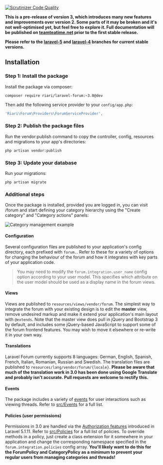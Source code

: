 [![Scrutinizer Code Quality](https://scrutinizer-ci.com/g/Riari/laravel-forum/badges/quality-score.png?b=3.0)](https://scrutinizer-ci.com/g/Riari/laravel-forum/?branch=3.0)

**This is a pre-release of version 3, which introduces many new features and improvements over version 2. Some parts of it may be broken and it's not well-optimised yet, but feel free to explore it. Full documentation will be published on [teamteatime.net](http://teamteatime.net/) prior to the first stable release.**

**Please refer to the [laravel-5](https://github.com/Riari/laravel-forum/tree/laravel-5) and [laravel-4](https://github.com/Riari/laravel-forum/tree/laravel-4) branches for current stable versions.**

## Installation

### Step 1: Install the package

Install the package via composer:

```
composer require riari/laravel-forum:~3.0@dev
```

Then add the following service provider to your `config/app.php`:

```php
'Riari\Forum\Providers\ForumServiceProvider',
```

### Step 2: Publish the package files

Run the vendor:publish command to copy the controller, config, resources and migrations to your app's directories:

`php artisan vendor:publish`

### Step 3: Update your database

Run your migrations:

`php artisan migrate`

### Additional steps

Once the package is installed, provided you are logged in, you can visit <your domain>/forum and start defining your category hierarchy using the "Create category" and "Category actions" panels:

![Category management example](http://i.imgur.com/h8DXHj1.png)

#### Configuration

Several configuration files are published to your application's config directory, each prefixed with `forum.`. Refer to these for a variety of options for changing the behaviour of the forum and how it integrates with key parts of your application code.

> You may need to modify the `forum.integration.user_name` config option according to your user model. This specifies which attribute on the user model should be used as a display name in the forum views.

#### Views

Views are published to `resources/views/vendor/forum`. The simplest way to integrate the forum with your existing design is to edit the **master** view, remove undesired markup and make it extend your application's main layout with `@extends`. Note that the master view does pull in jQuery and Bootstrap 3 by default, and includes some jQuery-based JavaScript to support some of the forum frontend features. You may wish to move it elsewhere or re-write it in your own way.

#### Translations

Laravel Forum currently supports 8 languages: German, English, Spanish, French, Italian, Romanian, Russian and Swedish. The translation files are published to `resources/lang/vendor/forum/{locale}`. **Please be aware that much of the translation work in 3.0 has been done using Google Translate and probably isn't accurate. Pull requests are welcome to rectify this.**

#### Events

The package includes a variety of [events](http://laravel.com/docs/5.1/events) for user interactions such as viewing threads. Refer to [src/Events](https://github.com/Riari/laravel-forum/tree/3.0/src/Events) for a full list.

#### Policies (user permissions)

Permissions in 3.0 are handled via the [Authorization features](http://laravel.com/docs/5.1/authorization) introduced in Laravel 5.1.11. Refer to [src/Policies](https://github.com/Riari/laravel-forum/tree/3.0/src/Policies) for a full list of policies. To override methods in a policy, just create a class extension for it somewhere in your application and change the corresponding namespace specified in the `forum.integration.policies` config array. **You'll likely want to do this for the ForumPolicy and CategoryPolicy as a minimum to prevent your regular users from managing categories and threads!** 
